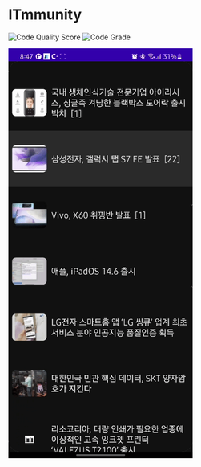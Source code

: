 # ITmmunity

![Code Quality Score](https://www.code-inspector.com/project/18713/score/svg) ![Code Grade](https://www.code-inspector.com/project/18713/status/svg)

![Example](./Example.gif)
